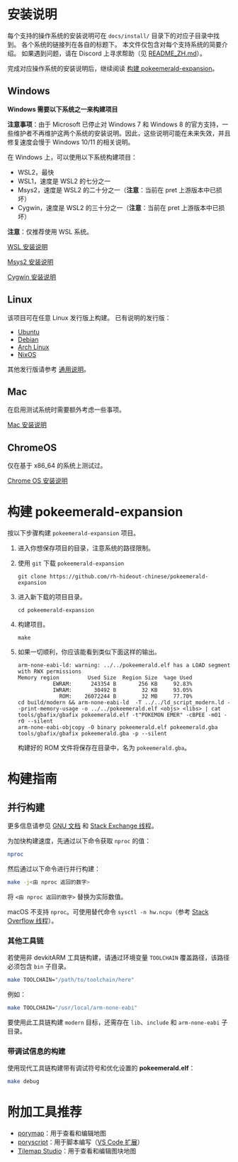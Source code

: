 
# 安装说明
每个支持的操作系统的安装说明可在 `docs/install/` 目录下的对应子目录中找到。
各个系统的链接列在各自的标题下。
本文件仅包含对每个支持系统的简要介绍。
如果遇到问题，请在 Discord 上寻求帮助（见 [README_ZH.md](README_ZH.md)）。

完成对应操作系统的安装说明后，继续阅读 [构建 pokeemerald-expansion](#构建-pokeemerald-expansion)。

## Windows
**Windows 需要以下系统之一来构建项目**

**注意事项**：由于 Microsoft 已停止对 Windows 7 和 Windows 8 的官方支持，一些维护者不再维护这两个系统的安装说明。因此，这些说明可能在未来失效，并且修复速度会慢于 Windows 10/11 的相关说明。

在 Windows 上，可以使用以下系统构建项目：
- WSL2，最快
- WSL1，速度是 WSL2 的七分之一
- Msys2，速度是 WSL2 的二十分之一（**注意**：当前在 pret 上游版本中已损坏）
- Cygwin，速度是 WSL2 的三十分之一（**注意**：当前在 pret 上游版本中已损坏）

**注意**：仅推荐使用 WSL 系统。

[WSL 安装说明](docs/install/windows/WSL_ZH.md)

[Msys2 安装说明](docs/install/windows/MSYS2_ZH.md)

[Cygwin 安装说明](docs/install/windows/CYGWIN.md)

## Linux
该项目可在任意 Linux 发行版上构建。
已有说明的发行版：
- [Ubuntu](docs/install/linux/UBUNTU.md)
- [Debian](docs/install/linux/DEBIAN.md)
- [Arch Linux](docs/install/linux/ARCH_LINUX.md)
- [NixOS](docs/install/linux/NIXOS.md)

其他发行版请参考 [通用说明](docs/install/linux/OTHERS.md)。

## Mac
在启用测试系统时需要额外考虑一些事项。

[Mac 安装说明](docs/install/mac/MAC_OS.md)

## ChromeOS
仅在基于 x86_64 的系统上测试过。

[Chrome OS 安装说明](docs/install/chromeos/CHROME_OS.md)

# 构建 pokeemerald-expansion
按以下步骤构建 `pokeemerald-expansion` 项目。
1. 进入你想保存项目的目录，注意系统的路径限制。
2. 使用 `git` 下载 `pokeemerald-expansion`

    ```console
    git clone https://github.com/rh-hideout-chinese/pokeemerald-expansion
    ```
3. 进入新下载的项目目录。

    ```console
    cd pokeemerald-expansion
    ```
4. 构建项目。

    ```console
    make
    ```
5. 如果一切顺利，你应该能看到类似下面这样的输出。

    ```console
    arm-none-eabi-ld: warning: ../../pokeemerald.elf has a LOAD segment with RWX permissions
    Memory region         Used Size  Region Size  %age Used
               EWRAM:      243354 B       256 KB     92.83%
               IWRAM:       30492 B        32 KB     93.05%
                 ROM:    26072244 B        32 MB     77.70%
    cd build/modern && arm-none-eabi-ld  -T ../../ld_script_modern.ld --print-memory-usage -o ../../pokeemerald.elf <objs> <libs> | cat
    tools/gbafix/gbafix pokeemerald.elf -t"POKEMON EMER" -cBPEE -m01 -r0 --silent
    arm-none-eabi-objcopy -O binary pokeemerald.elf pokeemerald.gba
    tools/gbafix/gbafix pokeemerald.gba -p --silent
    ```
    构建好的 ROM 文件将保存在目录中，名为 `pokeemerald.gba`。

# 构建指南

## 并行构建

更多信息请参见 [GNU 文档](https://www.gnu.org/software/make/manual/html_node/Parallel.html) 和 [Stack Exchange 线程](https://unix.stackexchange.com/questions/208568)。

为加快构建速度，先通过以下命令获取 `nproc` 的值：
```bash
nproc
```
然后通过以下命令进行并行构建：
```bash
make -j<由 nproc 返回的数字>
```
将 `<由 nproc 返回的数字>` 替换为实际数值。

macOS 不支持 `nproc`。可使用替代命令 `sysctl -n hw.ncpu`（参考 [Stack Overflow 线程](https://stackoverflow.com/questions/1715580)）。

### 其他工具链

若使用非 devkitARM 工具链构建，请通过环境变量 `TOOLCHAIN` 覆盖路径，该路径必须包含 `bin` 子目录。
```bash
make TOOLCHAIN="/path/to/toolchain/here"
```
例如：
```bash
make TOOLCHAIN="/usr/local/arm-none-eabi"
```
要使用此工具链构建 `modern` 目标，还需存在 `lib`、`include` 和 `arm-none-eabi` 子目录。

### 带调试信息的构建

使用现代工具链构建带有调试符号和优化设置的 **pokeemerald.elf**：
```bash
make debug
```

# 附加工具推荐

* [porymap](https://github.com/huderlem/porymap)：用于查看和编辑地图
* [poryscript](https://github.com/huderlem/poryscript)：用于脚本编写（[VS Code 扩展](https://marketplace.visualstudio.com/items?itemName=karathan.poryscript)）
* [Tilemap Studio](https://github.com/Rangi42/tilemap-studio)：用于查看和编辑图块地图
